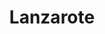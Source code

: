 ---
layout: photography
title:  "Lanzarote"
region: "Canary Islands"
year: 2024
id: lanzarote
intro: "Small coastal villages and huge lava fields. Lanzarote is more than just a holiday destination."
seo:
  title: "Travel Photography - Lanzarote"
  description: "Photography from around Lanzarote, Canary Islands including {{XXX}}"
  image:
    url: "Lanzarote-004.jpg"
    alt: "{{ ALT }}"
hero:
  url: "Lanzarote-003.jpg"
  alt: "Timanfaya National Park"
  location: timanfaya
thumb:
  - url: "Lanzarote-008.jpg"
    alt: "View from the car at Timanfaya National Park"
  - url: "Lanzarote-011.jpg"
    alt: "Motorbikes in Timanfaya National Park"
---